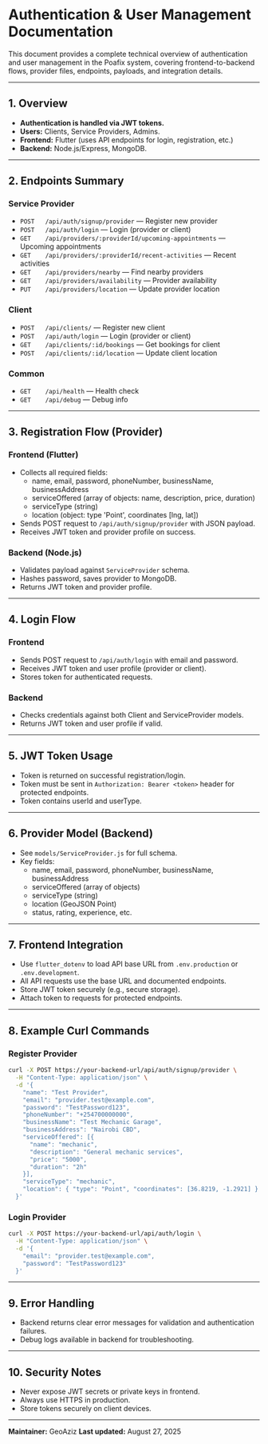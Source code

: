 # Authentication & User Management Documentation

This document provides a complete technical overview of authentication and user management in the Poafix system, covering frontend-to-backend flows, provider files, endpoints, payloads, and integration details.

---

## 1. Overview

- **Authentication is handled via JWT tokens.**
- **Users:** Clients, Service Providers, Admins.
- **Frontend:** Flutter (uses API endpoints for login, registration, etc.)
- **Backend:** Node.js/Express, MongoDB.

---

## 2. Endpoints Summary

### Service Provider
- `POST   /api/auth/signup/provider` — Register new provider
- `POST   /api/auth/login` — Login (provider or client)
- `GET    /api/providers/:providerId/upcoming-appointments` — Upcoming appointments
- `GET    /api/providers/:providerId/recent-activities` — Recent activities
- `GET    /api/providers/nearby` — Find nearby providers
- `GET    /api/providers/availability` — Provider availability
- `PUT    /api/providers/location` — Update provider location

### Client
- `POST   /api/clients/` — Register new client
- `POST   /api/auth/login` — Login (provider or client)
- `GET    /api/clients/:id/bookings` — Get bookings for client
- `POST   /api/clients/:id/location` — Update client location

### Common
- `GET    /api/health` — Health check
- `GET    /api/debug` — Debug info

---

## 3. Registration Flow (Provider)

### Frontend (Flutter)
- Collects all required fields:
  - name, email, password, phoneNumber, businessName, businessAddress
  - serviceOffered (array of objects: name, description, price, duration)
  - serviceType (string)
  - location (object: type 'Point', coordinates [lng, lat])
- Sends POST request to `/api/auth/signup/provider` with JSON payload.
- Receives JWT token and provider profile on success.

### Backend (Node.js)
- Validates payload against `ServiceProvider` schema.
- Hashes password, saves provider to MongoDB.
- Returns JWT token and provider profile.

---

## 4. Login Flow

### Frontend
- Sends POST request to `/api/auth/login` with email and password.
- Receives JWT token and user profile (provider or client).
- Stores token for authenticated requests.

### Backend
- Checks credentials against both Client and ServiceProvider models.
- Returns JWT token and user profile if valid.

---

## 5. JWT Token Usage

- Token is returned on successful registration/login.
- Token must be sent in `Authorization: Bearer <token>` header for protected endpoints.
- Token contains userId and userType.

---

## 6. Provider Model (Backend)

- See `models/ServiceProvider.js` for full schema.
- Key fields:
  - name, email, password, phoneNumber, businessName, businessAddress
  - serviceOffered (array of objects)
  - serviceType (string)
  - location (GeoJSON Point)
  - status, rating, experience, etc.

---

## 7. Frontend Integration

- Use `flutter_dotenv` to load API base URL from `.env.production` or `.env.development`.
- All API requests use the base URL and documented endpoints.
- Store JWT token securely (e.g., secure storage).
- Attach token to requests for protected endpoints.

---

## 8. Example Curl Commands

### Register Provider
```bash
curl -X POST https://your-backend-url/api/auth/signup/provider \
  -H "Content-Type: application/json" \
  -d '{
    "name": "Test Provider",
    "email": "provider.test@example.com",
    "password": "TestPassword123",
    "phoneNumber": "+254700000000",
    "businessName": "Test Mechanic Garage",
    "businessAddress": "Nairobi CBD",
    "serviceOffered": [{
      "name": "mechanic",
      "description": "General mechanic services",
      "price": "5000",
      "duration": "2h"
    }],
    "serviceType": "mechanic",
    "location": { "type": "Point", "coordinates": [36.8219, -1.2921] }
  }'
```

### Login Provider
```bash
curl -X POST https://your-backend-url/api/auth/login \
  -H "Content-Type: application/json" \
  -d '{
    "email": "provider.test@example.com",
    "password": "TestPassword123"
  }'
```

---

## 9. Error Handling

- Backend returns clear error messages for validation and authentication failures.
- Debug logs available in backend for troubleshooting.

---

## 10. Security Notes

- Never expose JWT secrets or private keys in frontend.
- Always use HTTPS in production.
- Store tokens securely on client devices.

---

**Maintainer:** GeoAziz
**Last updated:** August 27, 2025
